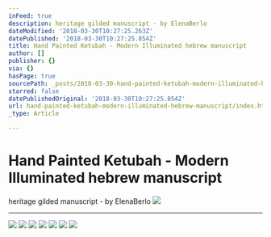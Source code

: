 ```yaml
---
inFeed: true
description: heritage gilded manuscript - by ElenaBerlo
dateModified: '2018-03-30T10:27:25.263Z'
datePublished: '2018-03-30T10:27:25.854Z'
title: Hand Painted Ketubah - Modern Illuminated hebrew manuscript
author: []
publisher: {}
via: {}
hasPage: true
sourcePath: _posts/2018-03-30-hand-painted-ketubah-modern-illuminated-hebrew-manuscript.md
starred: false
datePublishedOriginal: '2018-03-30T10:27:25.854Z'
url: hand-painted-ketubah-modern-illuminated-hebrew-manuscript/index.html
_type: Article

---
```

# Hand Painted Ketubah - Modern Illuminated hebrew manuscript

heritage gilded manuscript - by ElenaBerlo
![](https://imgflo.herokuapp.com/graph/2b2431f8e7ba7b0/9ebac34f6350396f0689e90f7997ffc9/croprotate.jpg?cropheight=3264&cropwidth=2448&degrees=-90&input=https%3A%2F%2Fthe-grid-user-content.s3-us-west-2.amazonaws.com%2F70cbbaba-f71b-44f1-9e40-684126294bf8.jpg&x=0&y=0)

---

![](https://imgflo.herokuapp.com/graph/2b2431f8e7ba7b0/93d0583cfa910ec7ec1f768b64601bb5/croprotate.jpg?cropheight=3264&cropwidth=2448&degrees=-90&input=https%3A%2F%2Fthe-grid-user-content.s3-us-west-2.amazonaws.com%2Fd5850eb6-3479-4017-b639-d125962a32a7.jpg&x=0&y=0)
![](https://imgflo.herokuapp.com/graph/2b2431f8e7ba7b0/026d9460b5b1dca8fa6a666c5d3da7ca/croprotate.jpg?cropheight=3264&cropwidth=2448&degrees=-90&input=https%3A%2F%2Fthe-grid-user-content.s3-us-west-2.amazonaws.com%2Ffc5748f4-74cf-4108-83eb-b17ccc0dea61.jpg&x=0&y=0)
![](https://imgflo.herokuapp.com/graph/2b2431f8e7ba7b0/613255020c3910e1a40548afa7d4d2a0/croprotate.jpg?cropheight=3264&cropwidth=2448&degrees=-90&input=https%3A%2F%2Fthe-grid-user-content.s3-us-west-2.amazonaws.com%2Fe46d724d-59ac-4a0c-9952-ec74a4410bee.jpg&x=0&y=0)
![](https://imgflo.herokuapp.com/graph/2b2431f8e7ba7b0/83395d79a4ac21c80a2b0e9fe85fd1cf/croprotate.jpg?cropheight=3264&cropwidth=2448&degrees=-90&input=https%3A%2F%2Fthe-grid-user-content.s3-us-west-2.amazonaws.com%2F2148dea0-77d0-4949-89d2-e3a3db39c57b.jpg&x=0&y=0)
![](https://imgflo.herokuapp.com/graph/2b2431f8e7ba7b0/3f756fe9963e6bd6a2ac0f0c8c7e96f9/croprotate.jpg?cropheight=3264&cropwidth=2448&degrees=-90&input=https%3A%2F%2Fthe-grid-user-content.s3-us-west-2.amazonaws.com%2F85ac1a97-50df-49d7-aff5-72ca5eef9253.jpg&x=0&y=0)
![](https://imgflo.herokuapp.com/graph/2b2431f8e7ba7b0/efad5359a6199658d23ce75fe96947b6/croprotate.jpg?cropheight=3264&cropwidth=2448&degrees=-90&input=https%3A%2F%2Fthe-grid-user-content.s3-us-west-2.amazonaws.com%2F60b76ab5-de21-4223-bb71-db0590eadbc1.jpg&x=0&y=0)
![](https://imgflo.herokuapp.com/graph/2b2431f8e7ba7b0/826b20a9e17e94c00c2d5280e5b0300e/croprotate.jpg?cropheight=3264&cropwidth=2448&degrees=-90&input=https%3A%2F%2Fthe-grid-user-content.s3-us-west-2.amazonaws.com%2F643b0e37-6dfc-415d-b5d0-ebfbd3cbee29.jpg&x=0&y=0)